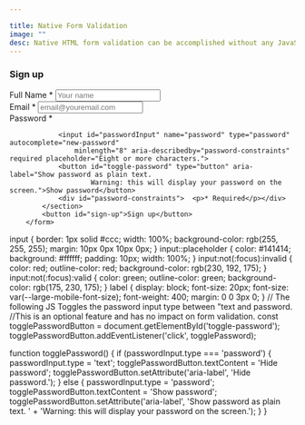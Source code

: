 ```yaml
---

title: Native Form Validation
image: ""
desc: Native HTML form validation can be accomplished without any JavaScript. 
---
```



<html-code>
 <form action="#" method="post">     
            <h3>Sign up</h3>
            <section>        
            <label for="name">Full Name *</label>
            <input id="name" name="name" autocomplete="name" 
                    pattern="[\p{L}\.\- ]+" required placeholder="Your name">
            </section>
            <section>        
            <label for="email">Email *</label>
            <input id="email" name="email" autocomplete="username"
                    type="email" required pattern="[a-z0-9._%+-]+@[a-z0-9.-]+\.[a-z]{2,4}$" placeholder="email@youremail.com" >
            </section>
            <section>
                  <label for="password">Password *</label>
                
                <input id="passwordInput" name="password" type="password" autocomplete="new-password" 
                    minlength="8" aria-describedby="password-constraints" required placeholder="Eight or more characters.">
                <button id="toggle-password" type="button" aria-label="Show password as plain text. 
                        Warning: this will display your password on the screen.">Show password</button>
                <div id="password-constraints">  <p>* Required</p></div>
            </section>
            <button id="sign-up">Sign up</button>
        </form>
</html-code>

<css-code>
input {
    border: 1px solid #ccc;
    width: 100%; 
    background-color: rgb(255, 255, 255);
    margin: 10px 0px 10px 0px;
  }
  input::placeholder {
    color: #141414;
    background: #ffffff;
    padding: 10px;
    width: 100%; 
  }
  input:not(:focus):invalid {
    color: red;
    outline-color: red;
    background-color: rgb(230, 192, 175);
  }
  input:not(:focus):valid {
    color: green;
    outline-color: green;
    background-color: rgb(175, 230, 175);
  }
  label {
    display: block;
    font-size: 20px;
    font-size: var(--large-mobile-font-size);
    font-weight: 400;
    margin: 0 0 3px 0;
  }
</css-code>
<js-code>
// The following JS Toggles the password input type between "text and password. 
//This is an optional feature and has no impact on form validation.
const togglePasswordButton = document.getElementById('toggle-password');
togglePasswordButton.addEventListener('click', togglePassword);

function togglePassword() {
  if (passwordInput.type === 'password') {
    passwordInput.type = 'text';
    togglePasswordButton.textContent = 'Hide password';
    togglePasswordButton.setAttribute('aria-label',
      'Hide password.');
  } else {
    passwordInput.type = 'password';
    togglePasswordButton.textContent = 'Show password';
    togglePasswordButton.setAttribute('aria-label',
      'Show password as plain text. ' +
      'Warning: this will display your password on the screen.');
  }
}

</js-code>


